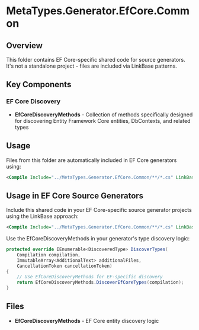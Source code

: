 # MetaTypes.Generator.EfCore.Common

## Overview
This folder contains EF Core-specific shared code for source generators. It's not a standalone project - files are included via LinkBase patterns.

## Key Components

### EF Core Discovery
- **EfCoreDiscoveryMethods** - Collection of methods specifically designed for discovering Entity Framework Core entities, DbContexts, and related types

## Usage
Files from this folder are automatically included in EF Core generators using:
```xml
<Compile Include="../MetaTypes.Generator.EfCore.Common/**/*.cs" LinkBase="EfCore" />
```

## Usage in EF Core Source Generators
Include this shared code in your EF Core-specific source generator projects using the LinkBase approach:
```xml
<Compile Include="../MetaTypes.Generator.EfCore.Common/**/*.cs" LinkBase="EfCore" />
```

Use the EfCoreDiscoveryMethods in your generator's type discovery logic:
```csharp
protected override IEnumerable<DiscoveredType> DiscoverTypes(
    Compilation compilation, 
    ImmutableArray<AdditionalText> additionalFiles, 
    CancellationToken cancellationToken)
{
    // Use EfCoreDiscoveryMethods for EF-specific discovery
    return EfCoreDiscoveryMethods.DiscoverEfCoreTypes(compilation);
}
```

## Files
- **EfCoreDiscoveryMethods** - EF Core entity discovery logic